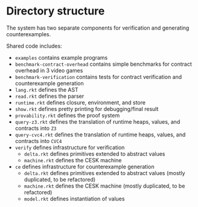Directory structure
==========================================

The system has two separate components for verification and generating counterexamples.

Shared code includes:

* `examples` contains example programs
* `benchmark-contract-overhead` contains simple benchmarks for contract overhead in 3 video games
* `benchmark-verification` contains tests for contract verification and counterexample generation
* `lang.rkt` defines the AST
* `read.rkt` defines the parser
* `runtime.rkt` defines closure, environment, and store
* `show.rkt` defines pretty printing for debugging/final result
* `provability.rkt` defines the proof system
* `query-z3.rkt` defines the translation of runtime heaps, values, and contracts into `Z3`
* `query-cvc4.rkt` defines the translation of runtime heaps, values, and contracts into `CVC4`
* `verify` defines infrastructure for verification
  - `delta.rkt` defines primitives extended to abstract values
  - `machine.rkt` defines the CESK machine
* `ce` defines infrastructure for counterexample generation
  - `delta.rkt` defines primitives extended to abstract values (mostly duplicated, to be refactored)
  - `machine.rkt` defines the CESK machine (mostly duplicated, to be refactored)
  - `model.rkt` defines instantiation of values
